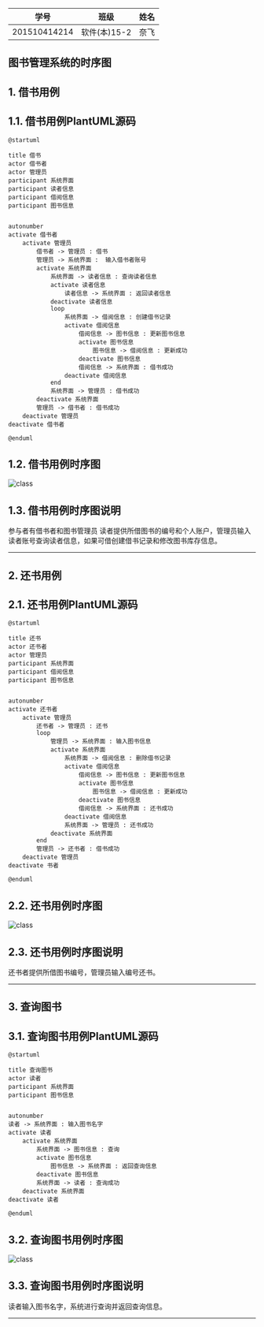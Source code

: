 |学号|班级|姓名|
|:-------:|:-------------: | :----------:|
|201510414214|软件(本)15-2|奈飞|

## 图书管理系统的时序图

## 1. 借书用例
## 1.1. 借书用例PlantUML源码

``` sequence
@startuml

title 借书
actor 借书者
actor 管理员
participant 系统界面
participant 读者信息
participant 借阅信息
participant 图书信息


autonumber
activate 借书者
    activate 管理员
        借书者 -> 管理员 : 借书
	    管理员 -> 系统界面 :  输入借书者账号
        activate 系统界面
            系统界面 -> 读者信息 : 查询读者信息
            activate 读者信息
                读者信息 -> 系统界面 : 返回读者信息
            deactivate 读者信息
            loop
                系统界面 -> 借阅信息 : 创建借书记录
                activate 借阅信息
                    借阅信息 -> 图书信息 : 更新图书信息
                    activate 图书信息
                        图书信息 -> 借阅信息 : 更新成功
                    deactivate 图书信息
                    借阅信息 -> 系统界面 : 借书成功
                deactivate 借阅信息
            end
            系统界面 -> 管理员 : 借书成功
        deactivate 系统界面
        管理员 -> 借书者 : 借书成功
    deactivate 管理员
deactivate 借书者

@enduml
```

## 1.2. 借书用例时序图
![class](sequence1.png)

## 1.3. 借书用例时序图说明
参与者有借书者和图书管理员
读者提供所借图书的编号和个人账户，管理员输入读者账号查询读者信息，如果可借创建借书记录和修改图书库存信息。

***

## 2. 还书用例
## 2.1. 还书用例PlantUML源码

``` sequence
@startuml

title 还书
actor 还书者
actor 管理员
participant 系统界面
participant 借阅信息
participant 图书信息


autonumber
activate 还书者
    activate 管理员
        还书者 -> 管理员 : 还书
        loop
            管理员 -> 系统界面 : 输入图书信息
            activate 系统界面
                系统界面 -> 借阅信息 : 删除借书记录
                activate 借阅信息
                    借阅信息 -> 图书信息 : 更新图书信息
                    activate 图书信息
                        图书信息 -> 借阅信息 : 更新成功
                    deactivate 图书信息
                    借阅信息 -> 系统界面 : 还书成功
                deactivate 借阅信息
                系统界面 -> 管理员 : 还书成功
            deactivate 系统界面
        end
        管理员 -> 还书者 : 借书成功
    deactivate 管理员
deactivate 书者

@enduml
```

## 2.2. 还书用例时序图
![class](sequence2.png)

## 2.3. 还书用例时序图说明
还书者提供所借图书编号，管理员输入编号还书。
***

## 3. 查询图书
## 3.1. 查询图书用例PlantUML源码

``` sequence
@startuml

title 查询图书
actor 读者
participant 系统界面
participant 图书信息


autonumber
读者 -> 系统界面 : 输入图书名字
activate 读者
    activate 系统界面
        系统界面 -> 图书信息 : 查询
        activate 图书信息
            图书信息 -> 系统界面 : 返回查询信息
        deactivate 图书信息
        系统界面 -> 读者 : 查询成功
    deactivate 系统界面
deactivate 读者

@enduml
```

## 3.2. 查询图书用例时序图
![class](sequence2.png)

## 3.3. 查询图书用例时序图说明
读者输入图书名字，系统进行查询并返回查询信息。
***